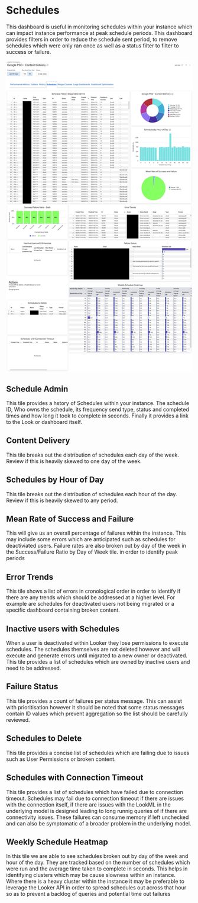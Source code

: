 # Schedules
This dashboard is useful in monitoring schedules within your instance which can impact instance performance at peak schedule periods. This dashboard provides filters in order to reduce the schedule sent period, to remove schedules which were only ran once as well as a status filter to filter to success or failure. 

![Content Delivery Screenshot](/documentation/images/ContentDelivery.png)

## Schedule Admin
This tile provides a hstory of Schedules within your instance. The schedule ID, Who owns the schedule, its frequency send type, status and completed times and how long it took to complete in seconds. Finally it provides a link to the Look or dashboard itself.  

## Content Delivery
This tile breaks out the distribution of schedules each day of the week. Review if this is heavily skewed to one day of the week.

## Schedules by Hour of Day
This tile breaks out the distribution of schedules each hour of the day. Review if this is heavily skewed to any period. 

## Mean Rate of Success and Failure
This will give us an overall percentage of failures within the instance. This may include some errors which are anticipated such as schedules for deactiviated users. Failure rates are also broken out by day of the week in the Success/Failure Ratio by Day of Week tile.
in order to identify peak periods

## Error Trends
This tile shows a list of errors in cronological order in order to identify if there are any trends which should be addressed at a higher level. For example are schedules for deactivated users not being migrated or a specific dashboard containing broken content.

## Inactive users with Schedules
When a user is deactivated within Looker they lose permissions to execute schedules. The schedules themselves are not deleted however and will execute and generate errors until migrated to a new owner or deactivated. This tile provides a list of schedules which are owned by inactive users and need to be addressed. 

## Failure Status
This tile provides a count of failures per status message. This can assist with prioritisation however it should be noted that some status messages contain ID values which prevent aggregation so the list should be carefully reviewed. 

## Schedules to Delete
This tile provides a concise list of schedules which are failing due to issues such as User Permissions or broken content. 

## Schedules with Connection Timeout  
This tile provides a list of schedules which have failed due to connection timeout.
Schedules may fail due to connection timeout if there are issues with the connection itself, if there are issues with the LookML in the underlying model is designed leading to long runnig queries of if there are connectivity issues. These failures can consume memory if left unchecked and can also be symptomatic of a broader problem in the underlying model.  

## Weekly Schedule Heatmap
In this tile we are able to see schedules broken out by day of the week and hour of the day. They are tracked based on the number of schedules which were run and the average time taken to complete in seconds. This helps in identifying clusters which may be cause slowness within an instance. Where there is a heavy cluster within the instance it may be preferable to leverage the Looker API in order to spread schedules out across that hour so as to prevent a backlog of queries and potential time out failures
